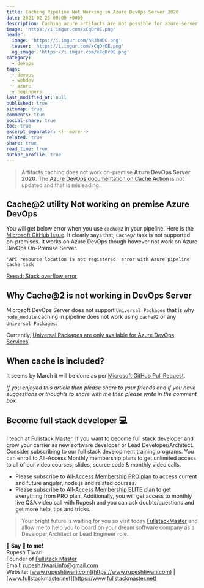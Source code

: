 ```yaml
---
title: Caching Pipeline Not Working in Azure DevOps Server 2020
date: 2021-02-25 00:00 +0000
description: Caching azure artifacts are not possible for azure server 2020
image: 'https://i.imgur.com/xCqDrOE.png'
header:
  image: 'https://i.imgur.com/hR3hWDC.png'
  teaser: 'https://i.imgur.com/xCqDrOE.png'
  og_image: 'https://i.imgur.com/xCqDrOE.png'
category:
  - devops
tags:
  - devops
  - webdev
  - azure
  - beginners
last_modified_at: null
published: true
sitemap: true
comments: true
social-share: true
toc: true
excerpt_separator: <!--more-->
related: true
share: true
read_time: true
author_profile: true
---
```


> Artifacts caching does not work on-premise **Azure DevOps Server 2020**. The [Azure DevOps documentation on Cache Action](https://docs.microsoft.com/en-us/azure/devops/pipelines/tasks/utility/cache?view=azure-devops) is not updated and that is misleading.

## Cache@2 utility Not working on premise Azure DevOps

You will get below error when you use `cache@2` in your pipeline. Here is the [Microsoft GitHub Issue](https://github.com/microsoft/azure-pipelines-tasks/issues/13937). It clearly says that, `Cache@2` task is not supported on-premises. It works on Azure DevOps though however not work on Azure DevOps On-Premise Server.

```
'API resource location is not registered' error with Azure pipeline cache task
```

[Reead: Stack overflow error](https://stackoverflow.com/questions/65187680/getting-api-resource-location-is-not-registered-error-with-azure-pipeline-cach)

## Why Cache@2 is not working in DevOps Server

Microsoft DevOps Server does not support `Universal Packages` that is why `node_module` caching in pipeline does not work using `cache@2` or any `Universal Packages`.

Currently, [Universal Packages are only available for Azure DevOps Services](https://developercommunity.visualstudio.com/content/problem/1223753/availability-of-universal-packages-in-azure-devops.html).

## When cache is included?

It seems by March it will be done as per [Microsoft GitHub Pull Request](https://github.com/Microsoft/azure-pipelines-yaml/pull/113).

_If you enjoyed this article then please share to your friends and if you have suggestions or thoughts to share with me then please write in the comment box._

## Become full stack developer 💻

I teach at [Fullstack Master](https://www.fullstackmaster.net). If you want to become full stack developer and grow your carrier as new software developer or Lead Developer/Architect. Consider subscribing to our full stack development training programs. You can enroll to All-Access Monthly membership plans to get unlimited access to all of our video courses, slides, source code & monthly video calls.

- Please subscribe to [All-Access Membership PRO plan](https://www.fullstackmaster.net/pro) to access current and future angular, node.js and related courses.
- Please subscribe to [All-Access Membership ELITE plan](https://www.fullstackmaster.net/elite) to get everything from PRO plan. Additionally, you will get access to monthly live Q&A video call with Rupesh and you can ask doubts/questions and get more help, tips and tricks.

> Your bright future is waiting for you so visit today [FullstackMaster](www.fullstackmaster.net) and allow me to help you to board on your dream software company as a Developer,Architect or Lead Engineer role.

**💖 Say 👋 to me!**
<br>Rupesh Tiwari
<br>Founder of [Fullstack Master](https://www.fullstackmaster.net)
<br>Email: <a href="mailto:rupesh.tiwari.info@gmail.com?subject=Hi">rupesh.tiwari.info@gmail.com</a>
<br>Website: [www.rupeshtiwari.com](https://www.rupeshtiwari.com) | [www.fullstackmaster.net](https://www.fullstackmaster.net)

